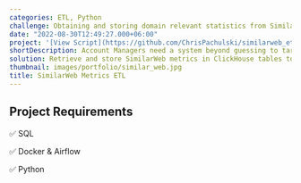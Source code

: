```yaml
---
categories: ETL, Python
challenge: Obtaining and storing domain relevant statistics from SimilarWeb.
date: "2022-08-30T12:49:27.000+06:00"
project: '[View Script](https://github.com/ChrisPachulski/similarweb_etl)'
shortDescription: Account Managers need a system beyond guessing to target both potential advertisers & potential publishers.
solution: Retrieve and store SimilarWeb metrics in ClickHouse tables to then populate Salesforce fields.
thumbnail: images/portfolio/similar_web.jpg
title: SimilarWeb Metrics ETL 
---
```



## Project Requirements

✅ SQL

✅ Docker & Airflow

✅ Python
